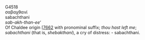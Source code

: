 <body>
  <p>G4518<br>  σαβαχθανί  <br> sabachthani  <br><i>sab-akh-than-ee‘ </i><br>Of Chaldee origin [<a href="h7662.htm">7662</a>  with pronominal suffix; <i>thou</i> <i>hast</i> <i>left</i> <i>me</i>; <i>sabachthani</i> (that is, <i>shebakthani</i>), a cry of distress: - sabachthani.<br></p>
 </body>